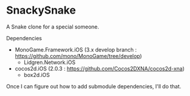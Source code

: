 SnackySnake
===========

A Snake clone for a special someone.

Dependencies
- MonoGame.Framework.iOS (3.x develop branch : https://github.com/mono/MonoGame/tree/develop)
  - Lidgren.Network.iOS
- cocos2d.iOS (2.0.3 : https://github.com/Cocos2DXNA/cocos2d-xna)
  - box2d.iOS 

Once I can figure out how to add submodule dependencies, I'll do that.
